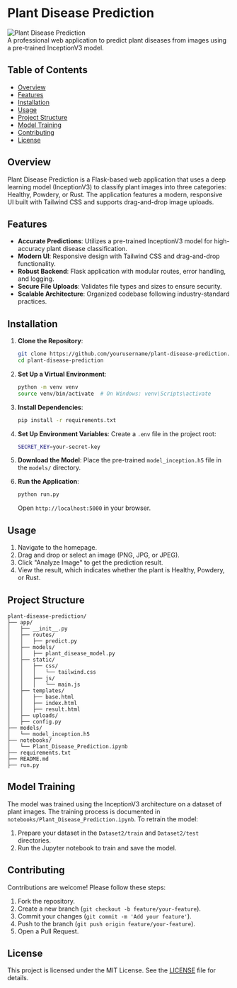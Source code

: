 # Plant Disease Prediction

![Plant Disease Prediction](https://via.placeholder.com/800x200.png?text=Plant+Disease+Prediction)  
A professional web application to predict plant diseases from images using a pre-trained InceptionV3 model.

## Table of Contents
- [Overview](#overview)
- [Features](#features)
- [Installation](#installation)
- [Usage](#usage)
- [Project Structure](#project-structure)
- [Model Training](#model-training)
- [Contributing](#contributing)
- [License](#license)

## Overview
Plant Disease Prediction is a Flask-based web application that uses a deep learning model (InceptionV3) to classify plant images into three categories: Healthy, Powdery, or Rust. The application features a modern, responsive UI built with Tailwind CSS and supports drag-and-drop image uploads.

## Features
- **Accurate Predictions**: Utilizes a pre-trained InceptionV3 model for high-accuracy plant disease classification.
- **Modern UI**: Responsive design with Tailwind CSS and drag-and-drop functionality.
- **Robust Backend**: Flask application with modular routes, error handling, and logging.
- **Secure File Uploads**: Validates file types and sizes to ensure security.
- **Scalable Architecture**: Organized codebase following industry-standard practices.

## Installation
1. **Clone the Repository**:
   ```bash
   git clone https://github.com/yourusername/plant-disease-prediction.git
   cd plant-disease-prediction
   ```

2. **Set Up a Virtual Environment**:
   ```bash
   python -m venv venv
   source venv/bin/activate  # On Windows: venv\Scripts\activate
   ```

3. **Install Dependencies**:
   ```bash
   pip install -r requirements.txt
   ```

4. **Set Up Environment Variables**:
   Create a `.env` file in the project root:
   ```bash
   SECRET_KEY=your-secret-key
   ```

5. **Download the Model**:
   Place the pre-trained `model_inception.h5` file in the `models/` directory.

6. **Run the Application**:
   ```bash
   python run.py
   ```
   Open `http://localhost:5000` in your browser.

## Usage
1. Navigate to the homepage.
2. Drag and drop or select an image (PNG, JPG, or JPEG).
3. Click "Analyze Image" to get the prediction result.
4. View the result, which indicates whether the plant is Healthy, Powdery, or Rust.

## Project Structure
```
plant-disease-prediction/
├── app/
│   ├── __init__.py
│   ├── routes/
│   │   ├── predict.py
│   ├── models/
│   │   ├── plant_disease_model.py
│   ├── static/
│   │   ├── css/
│   │   │   └── tailwind.css
│   │   ├── js/
│   │   │   └── main.js
│   ├── templates/
│   │   ├── base.html
│   │   ├── index.html
│   │   ├── result.html
│   ├── uploads/
│   ├── config.py
├── models/
│   └── model_inception.h5
├── notebooks/
│   └── Plant_Disease_Prediction.ipynb
├── requirements.txt
├── README.md
├── run.py
```

## Model Training
The model was trained using the InceptionV3 architecture on a dataset of plant images. The training process is documented in `notebooks/Plant_Disease_Prediction.ipynb`. To retrain the model:
1. Prepare your dataset in the `Dataset2/train` and `Dataset2/test` directories.
2. Run the Jupyter notebook to train and save the model.

## Contributing
Contributions are welcome! Please follow these steps:
1. Fork the repository.
2. Create a new branch (`git checkout -b feature/your-feature`).
3. Commit your changes (`git commit -m 'Add your feature'`).
4. Push to the branch (`git push origin feature/your-feature`).
5. Open a Pull Request.

## License
This project is licensed under the MIT License. See the [LICENSE](LICENSE) file for details.